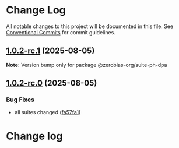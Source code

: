 # Change Log

All notable changes to this project will be documented in this file.
See [Conventional Commits](https://conventionalcommits.org) for commit guidelines.

## [1.0.2-rc.1](https://github.com/zerobias-org/suite/compare/@zerobias-org/suite-ph-dpa@1.0.2-rc.0...@zerobias-org/suite-ph-dpa@1.0.2-rc.1) (2025-08-05)

**Note:** Version bump only for package @zerobias-org/suite-ph-dpa





## [1.0.2-rc.0](https://github.com/zerobias-org/suite/compare/@zerobias-org/suite-ph-dpa@1.0.1...@zerobias-org/suite-ph-dpa@1.0.2-rc.0) (2025-08-05)


### Bug Fixes

* all suites changed ([fa57fa1](https://github.com/zerobias-org/suite/commit/fa57fa1af7628003297df46b2d7740fe95bd2666))





# Change log
